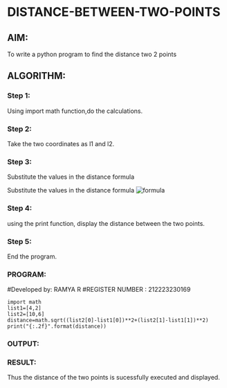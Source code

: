 # DISTANCE-BETWEEN-TWO-POINTS

## AIM:
To write a python program to find the distance two 2 points
## ALGORITHM:
### Step 1: 
   Using import math function,do the calculations.
### Step 2: 
   Take the two coordinates as l1 and l2.
### Step 3: 
   Substitute the values in the distance formula
   
Substitute the values in the distance formula  ![formula](/formula.JPG)
### Step 4: 
   using the print function, display the distance between the two points.
### Step 5: 
   End the program.
### PROGRAM:
#Developed by: RAMYA R
#REGISTER NUMBER : 212223230169
```
import math
list1=[4,2]
list2=[10,6]
distance=math.sqrt((list2[0]-list1[0])**2+(list2[1]-list1[1])**2)
print("{:.2f}".format(distance))
```

### OUTPUT:


### RESULT:
Thus the distance of the two points is sucessfully executed and displayed.
